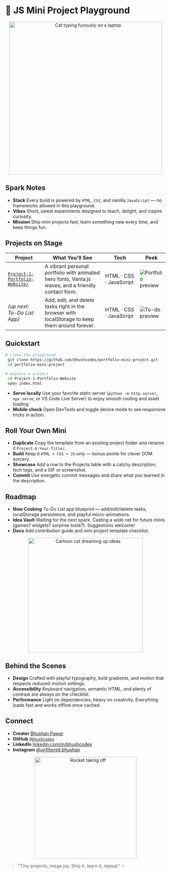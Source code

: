 # 🎉 JS Mini Project Playground

<p align="center">
  <img src="https://media.giphy.com/media/JIX9t2j0ZTN9S/giphy.gif" alt="Cat typing furiously on a laptop" width="480" />
</p>

## Spark Notes
- **Stack** Every build is powered by `HTML`, `CSS`, and vanilla `JavaScript` — no frameworks allowed in this playground.
- **Vibes** Short, sweet experiments designed to teach, delight, and inspire curiosity.
- **Mission** Ship mini projects fast, learn something new every time, and keep things fun.

## Projects on Stage
| Project | What You'll See | Tech | Peek |
| --- | --- | --- | --- |
| [`Project-1-Portfolio-Website/`](Project-1-Portfolio-Website/) | A vibrant personal portfolio with animated hero fonts, Vanta.js waves, and a friendly contact form. | HTML · CSS · JavaScript | ![Portfolio preview](https://media.giphy.com/media/11sBLVxNs7v6WA/giphy.gif) |
| *(up next: To-Do List App)* | Add, edit, and delete tasks right in the browser with localStorage to keep them around forever. | HTML · CSS · JavaScript | ![To-do preview](https://media1.giphy.com/media/v1.Y2lkPTc5MGI3NjExcHczaDMzbDJuemsxNzg3MTFrNHRmb2RkdDVicjI4MzA2Zmx6bHYzNSZlcD12MV9pbnRlcm5hbF9naWZfYnlfaWQmY3Q9Zw/h3VvCtvoLRC2TmjfSO/giphy.gif) |

## Quickstart
```bash
# clone the playground
 git clone https://github.com/bhushcodes/portfolio-mini-project.git
 cd portfolio-mini-project

# explore a project
 cd Project-1-Portfolio-Website
 open index.html
```
- **Serve locally** Use your favorite static server (`python -m http.server`, `npx serve`, or VS Code Live Server) to enjoy smooth routing and asset loading.
- **Mobile check** Open DevTools and toggle device mode to see responsive tricks in action.

## Roll Your Own Mini
- **Duplicate** Copy the template from an existing project folder and rename it `Project-X-Your-Title/`.
- **Build** Keep it `HTML + CSS + JS` only — bonus points for clever DOM sorcery.
- **Showcase** Add a row to the Projects table with a catchy description, tech tags, and a GIF or screenshot.
- **Commit** Use energetic commit messages and share what you learned in the description.

## Roadmap
- **Now Cooking** To-Do List app blueprint — add/edit/delete tasks, localStorage persistence, and playful micro-animations.
- **Idea Vault** Waiting for the next spark. Casting a wide net for future minis (games? widgets? surprise tools?). Suggestions welcome!
- **Docs** Add contribution guide and mini project template checklist.

<p align="center">
  <img src="https://media.giphy.com/media/l4pLY0zySvluEvr0c/giphy.gif" alt="Cartoon cat dreaming up ideas" width="360" />
</p>

## Behind the Scenes
- **Design** Crafted with playful typography, bold gradients, and motion that respects reduced-motion settings.
- **Accessibility** Keyboard navigation, semantic HTML, and plenty of contrast are always on the checklist.
- **Performance** Light on dependencies, heavy on creativity. Everything loads fast and works offline once cached.

## Connect
- **Creator** [Bhushan Pawar](https://bhushan-pawar.vercel.app/)
- **GitHub** [`@bhushcodes`](https://github.com/bhushcodes)
- **LinkedIn** [linkedin.com/in/bhushcodes](https://www.linkedin.com/in/bhushcodes/)
- **Instagram** [@unfiltered.bhushan](https://www.instagram.com/unfiltered.bhushan/)

<p align="center">
  <img src="https://media1.giphy.com/media/v1.Y2lkPTc5MGI3NjExbWJxY3NndHQ5MWN5ZHY1MGJqcXV1b2tkMjFxNnBjaTA5a3dvMGtmeiZlcD12MV9pbnRlcm5hbF9naWZfYnlfaWQmY3Q9Zw/nR4L10XlJcSeQ/giphy.gif" alt="Rocket taking off" width="320" />
</p>

> "Tiny projects, mega joy. Ship it, learn it, repeat." ✨

